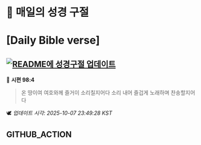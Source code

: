 # 🙏 매일의 성경 구절
# [Daily Bible verse]
## [![README에 성경구절 업데이트](https://github.com/DONGSUKA/first_test/actions/workflows/update-readme-bible.yml/badge.svg)](https://github.com/DONGSUKA/first_test/actions/workflows/update-readme-bible.yml)
<!-- START_BIBLE_VERSE -->
📖 **시편 98:4**
> 온 땅이여 여호와께 즐거이 소리칠지어다 소리 내어 즐겁게 노래하며 찬송할지어다

🕊️ _업데이트 시각: 2025-10-07 23:49:28 KST_
  <!-- END_BIBLE_VERSE -->
## GITHUB_ACTION
